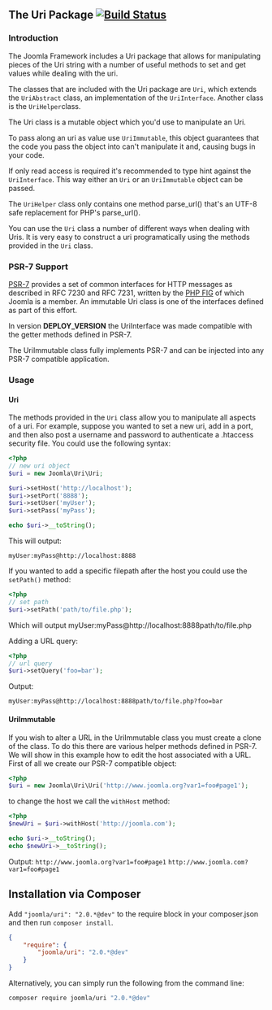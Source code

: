 ## The Uri Package [![Build Status](https://travis-ci.org/joomla-framework/uri.png?branch=master)](https://travis-ci.org/joomla-framework/uri)

### Introduction

The Joomla Framework includes a Uri package that allows for manipulating pieces of the Uri string with a number of useful methods to set and get values while dealing with the uri.

The classes that are included with the Uri package are `Uri`, which extends the `UriAbstract` class, an implementation of the `UriInterface`. Another class is the `UriHelper`class.

The Uri class is a mutable object which you'd use to manipulate an Uri.

To pass along an uri as value use `UriImmutable`, this object guarantees that the code you pass the object into can't manipulate it and, causing bugs in your code.

If only read access is required it's recommended to type hint against the `UriInterface`. This way either an `Uri` or an `UriImmutable` object can be passed.

The `UriHelper` class only contains one method parse_url() that's an UTF-8 safe replacement for PHP's parse_url().

You can use the `Uri` class a number of different ways when dealing with Uris. It is very easy to construct a uri programatically using the methods provided in the `Uri` class.

### PSR-7 Support

[PSR-7](http://www.github.com/php-fig/http-message) provides a set of common interfaces for HTTP messages as described in RFC 7230 and RFC 7231, written by the [PHP FIG](http://www.php-fig.org/) of which Joomla is a member. An immutable Uri class is one of the interfaces defined as part of this effort.

In version __DEPLOY_VERSION__ the UriInterface was made compatible with the getter methods defined in PSR-7.

The UriImmutable class fully implements PSR-7 and can be injected into any PSR-7 compatible application.


### Usage
#### Uri

The methods provided in the `Uri` class allow you to manipulate all aspects of a uri. For example, suppose you wanted to set a new uri, add in a port, and then also post a username and password to authenticate a .htaccess security file. You could use the following syntax:

```php
<?php
// new uri object
$uri = new Joomla\Uri\Uri;

$uri->setHost('http://localhost');
$uri->setPort('8888');
$uri->setUser('myUser');
$uri->setPass('myPass');

echo $uri->__toString();
```
This will output:

`myUser:myPass@http://localhost:8888`

If you wanted to add a specific filepath after the host you could use the `setPath()` method:

```php
<?php
// set path
$uri->setPath('path/to/file.php');
```

Which will output
   myUser:myPass@http://localhost:8888path/to/file.php

Adding a URL query:
```php
<?php
// url query
$uri->setQuery('foo=bar');
```

Output:

`myUser:myPass@http://localhost:8888path/to/file.php?foo=bar`

#### UriImmutable
If you wish to alter a URL in the UriImmutable class you must create a clone of the class. To do this there are various helper methods defined in PSR-7. We will show in this example how to edit the host associated with a URL. First of all we create our PSR-7 compatible object:

```php
<?php
$uri = new Joomla\Uri\Uri('http://www.joomla.org?var1=foo#page1');
```

to change the host we call the ```withHost``` method:

```php
<?php
$newUri = $uri->withHost('http://joomla.com');

echo $uri->__toString();
echo $newUri->__toString();
```

Output:
`http://www.joomla.org?var1=foo#page1`
`http://www.joomla.com?var1=foo#page1`

## Installation via Composer

Add `"joomla/uri": "2.0.*@dev"` to the require block in your composer.json and then run `composer install`.

```json
{
	"require": {
		"joomla/uri": "2.0.*@dev"
	}
}
```

Alternatively, you can simply run the following from the command line:

```sh
composer require joomla/uri "2.0.*@dev"
```
